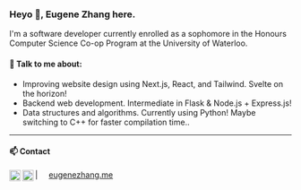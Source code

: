 ### Heyo 👋, Eugene Zhang here.

I'm a software developer currently enrolled as a sophomore in the Honours Computer Science Co-op Program at the University of Waterloo.

#### 👀 Talk to me about:
- Improving website design using Next.js, React, and Tailwind. Svelte on the horizon!
- Backend web development. Intermediate in Flask & Node.js + Express.js!
- Data structures and algorithms. Currently using Python! Maybe switching to C++ for faster compilation time..

----

#### 📫 Contact
<a href="https://www.linkedin.com/in/eugene-ezzhang">
  <img align="left" alt="Eugene's LinkedIn" width="20px" src="https://simpleicons.now.sh/linkedin/495f7e" />
</a>
<a href="mailto:e4zhang@uwaterloo.ca">
  <img align="left" alt="Eugene's Email" width="20px" src="https://simpleicons.now.sh/gmail/495f7e" />
</a>

| &nbsp;&nbsp;&nbsp; [eugenezhang.me](https://eugenezhang.me/)

<!-- ![Ezzhingy's GitHub stats](https://github-readme-stats.vercel.app/api?username=ezzhingy&show_icons=true&theme=gruvbox) -->
<!-- [![Top Langs](https://github-readme-stats.vercel.app/api/top-langs/?username=Ezzhingy&layout=compact)](https://github.com/Ezzhingy/readme-stats) -->

 
<!---
Ezzhingy/Ezzhingy is a ✨ special ✨ repository because its `README.md` (this file) appears on your GitHub profile.
You can click the Preview link to take a look at your changes.
--->
